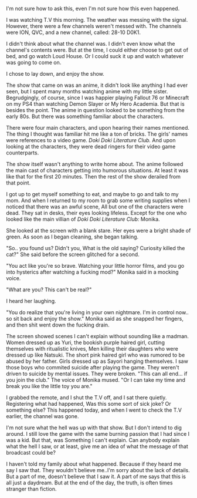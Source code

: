 I'm not sure how to ask this, even I'm not sure how this even happened.

I was watching T.V this morning. The weather was messing with the signal. However, there were a few channels weren't messed with. The channels were ION, QVC, and a new channel, called: 28-10 D0K1. 

 I didn't think about what the channel was. I didn't even know what the channel's contents were. But at the time, I could either choose to get out of bed, and go watch Loud House. Or I could suck it up and watch whatever was going to come on.

  I chose to lay down, and enjoy the show. 

The show that came on was an anime, it didn't look like anything I had ever seen, but I spent many months watching anime with my little sister. Begrudgingly, of course, since I was happier playing Fallout 76 or Minecraft on my PS4 than watching Demon Slayer or My Hero Academia. But that is besides the point. The anime in question looked to be something from the early 80s. But there was something familiar about the characters. 

 There were four main characters, and upon hearing their names mentioned. The thing I thought was familiar hit me like a ton of bricks. The girls' names were references to a video game. *Doki Doki Literature Club.* And upon looking at the characters, they were dead ringers for their video game counterparts.

 The show itself wasn't anything to write home about. The anime followed the main cast of characters getting into humorous situations. At least it was like that for the first 20 minutes. Then the rest of the show derailed from that point.

 I got up to get myself something to eat, and maybe to go and talk to my mom. And when I returned to my room to grab some writing supplies when I noticed that there was an awful scene, All but one of the characters were dead. They sat in desks, their eyes looking lifeless. Except for the one who looked like the main villian of *Doki Doki Literature Club:* Monika.

 She looked at the screen with a blank stare. Her eyes were a bright shade of green. As soon as I began cleaning, she began talking.

 "So.. you found us? Didn't you, What is the old saying? Curiosity killed the cat?" She said before the screen glitched for a second. 

"You act like you're so brave. Watching your little horror films, and you go into hysterics after watching a fucking mod?" Monika said in a mocking voice.

 "What are you? This can't be real?" 

 I heard her laughing. 

"You do realize that you're living in your own nightmare. I'm in control now.. so sit back and enjoy the show." Monika said as she snapped her fingers, and then shit went down the fucking drain.

 The screen showed scenes I can't explain without sounding like a madman. Women dressed up as Yuri, the bookish purple haired girl, cutting themselves with ritualistic knives, Men killing their daughters who were dressed up like Natsuki. The short pink haired girl who was rumored to be abused by her father. Girls dressed up as Sayori hanging themselves. I saw those boys who commited suicide after playing the game. They weren't driven to suicide by mental issues. They were broken.  "This can all end... if you join the club." The voice of Monika mused. "Or I can take my time and break you like the little toy you are."

   I grabbed the remote, and I shut the T.V off, and I sat there quietly. Registering what had happened, Was this some sort of sick joke? Or something else? This happened today, and when I went to check the T.V earlier, the channel was gone. 

 I'm not sure what the hell was up with that show. But I don't intend to dig around. I still love the game with the same burning passion that I had since I was a kid. But that, was Something I can't explain.  Can anybody explain what the hell I saw, or at least, give me an idea of what the message of that broadcast could be?

I haven't told my family about what happened. Because if they heard me say I saw that. They wouldn't believe me..I'm sorry about the lack of details. But a part of me, doesn't believe that I saw it. A part of me says that this is all just a daydream. But at the end of the day, the truth, is often times stranger than fiction.